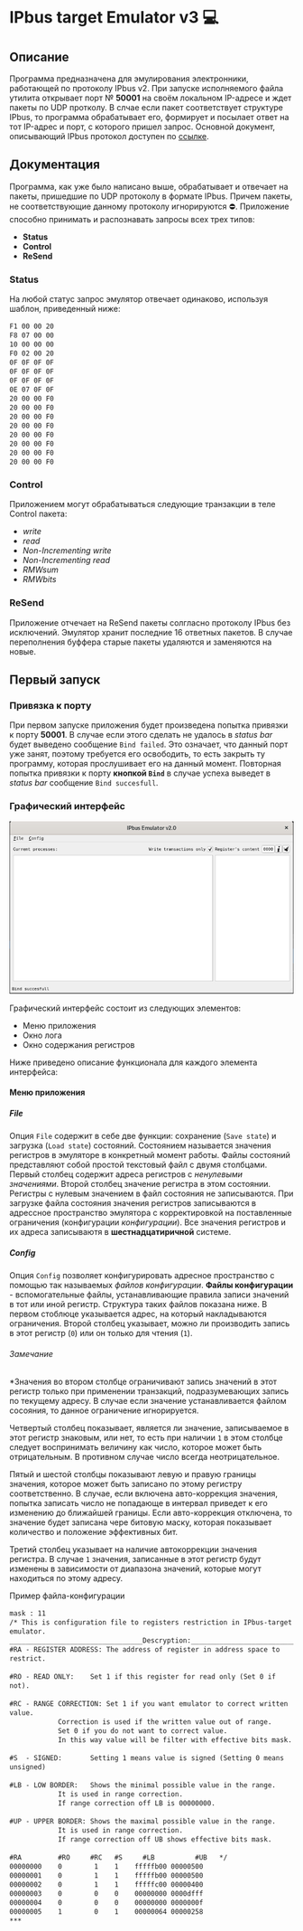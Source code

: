 # IPbus target Emulator v3 :computer:

## Описание 
Программа предназначена для эмулирования электронники, работающей по протоколу IPbus v2. При запуске исполняемого файла утилита открывает порт № __50001__ на своём локальном IP-адресе и ждет пакеты по UDP протколу. В слчае если пакет соответствует структуре IPbus, то программа обрабатывает его, формирует и посылает ответ на тот IP-адрес и порт, с которого пришел запрос. Основной документ, описывающий IPbus протокол доступен по [ссылке](https://ipbus.web.cern.ch/ipbus/).

## Документация
Программа, как уже было написано выше, обрабатывает и отвечает на пакеты, пришедшие по UDP протоколу в формате IPbus. Причем пакеты, не соответствующие данному протоколу игнорируются :no_entry:. Приложение способно принимать и распознавать запросы всех трех типов:

* **Status**
* **Control**
* **ReSend**

### Status
На любой статус запрос эмулятор отвечает одинаково, используя шаблон, приведенный ниже:
```
F1 00 00 20
F8 07 00 00
10 00 00 00
F0 02 00 20
0F 0F 0F 0F
0F 0F 0F 0F
0F 0F 0F 0F
0E 07 0F 0F
20 00 00 F0
20 00 00 F0
20 00 00 F0
20 00 00 F0
20 00 00 F0
20 00 00 F0
20 00 00 F0
20 00 00 F0
```

### Control
Приложением могут обрабатываться следующие транзакции в теле Control пакета:

* *write*
* *read*
* *Non-Incrementing write*
* *Non-Incrementing read*
* *RMWsum*
* *RMWbits*

### ReSend
Приложение отчечает на ReSend пакеты солгласно протоколу IPbus без исключений. Эмулятор хранит последние 16 ответных пакетов. В случае переполнения буффера старые пакеты удаляются и заменяются на новые.

## Первый запуск

### Привязка к порту
При первом запуске приложения будет произведена попытка привязки к порту __50001__. В случае если этого сделать не удалось в *status bar* будет выведено сообщение `Bind failed`. Это означает, что данный порт уже занят, поэтому требуется его освободить, то есть закрыть ту программу, которая прослушивает его на данный момент. Повторная попытка привязки к порту **кнопкой `Bind`** в случае успеха выведет в *status bar* сообщение `Bind succesfull`.

### Графический интерфейс
![alt](Interface.png)

Графический интерфейс состоит из следующих элементов:

* Меню приложения
* Окно лога
* Окно содержания регистров

Ниже приведено описание функционала для каждого элемента интерфейса:

#### Меню приложения


##### File

Опция `File` содержит в себе две функции: сохранение (`Save state`) и загрузка (`Load state`) состояний. Состоянием называется значения регистров в эмуляторе в конкретный момент работы. Файлы состояний представляют собой простой текстовый файл с двумя столбцами. Первый столбец содержит адреса регистров с *ненулевыми значениями*. Второй столбец значение регистра в этом состоянии. Регистры с нулевым значением в файл состояния не записываются. При загрузке файла состояния значения регистров записываются в адрессное пространство эмулятора с корректировкой на поставленные ограничения (конфигурации *конфигурации*). Все значения регистров и их адреса записываютя в **шестнадцатиричной** системе.

##### Config

Опция `Config` позволяет конфигурировать адресное пространство с помощью так называемых *файлов конфигурации*. **Файлы конфигурации** - вспомогательные файлы, устанавливающие правила записи значений в тот или иной регистр. Структура таких файлов показана ниже. В первом стоблюце указывается адрес, на который накладываются ограничения. Второй столбец указывает, можно ли производить запись в этот регистр (`0`) или он только для чтения (`1`).

###### *Замечание*

*Значения во втором столбце ограничивают запись значений в этот регистр только при применении транзакций, подразумевающих запись по текущему адресу. В случае если значение устанавливается файлом сосояния, то данное ограничение игнорируется.

Четвертый столбец показывает, является ли значение, записываемое в этот регистр знаковым, или нет, то есть при наличии `1` в этом столбце следует воспринимать величину как число, которое может быть отрицательным. В противном случае число всегда неотрицательное.

Пятый и шестой столбцы показывают левую и правую границы значения, которое может быть записано по этому регистру соответственно. В случае, если включена авто-коррекция значения, попытка записать число не попадающе в интервал приведет к его изменению до ближайшей границы. Если авто-коррекция отключена, то значение будет записана чере битовую маску, которая показывает количество и положение эффективных бит. 

Третий столбец указывает на наличие автокоррекции значения регистра. В случае `1` значения, записанные в этот регистр будут изменены в зависимости от диапазона значений, которые могут находиться по этому адресу. 

Пример файла-конфигурации

```
mask : 11
/* This is configuration file to registers restriction in IPbus-target emulator.
_________________________________Descryption:_____________________________________
#RA - REGISTER ADDRESS: The address of register in address space to restrict.

#RO - READ ONLY: 	Set 1 if this register for read only (Set 0 if not).

#RC - RANGE CORRECTION: Set 1 if you want emulator to correct written value.
			Correction is used if the written value out of range.
			Set 0 if you do not want to correct value.
			In this way value will be filter with effective bits mask.

#S  - SIGNED:		Setting 1 means value is signed (Setting 0 means unsigned)

#LB - LOW BORDER:	Shows the minimal possible value in the range.
			It is used in range correction.
			If range correction off LB is 00000000.

#UP - UPPER BORDER:	Shows the maximal possible value in the range.
			It is used in range correction.
			If range correction off UB shows effective bits mask.
 
#RA		    #RO 	#RC	  #S	 #LB		  #UB	*/
00000000	0	     1	  1	   fffffb00	00000500
00000001	0	     1	  1	   fffffb00	00000500
00000002	0	     1	  1	   fffffc00	00000400
00000003	0	     0	  0	   00000000	0000dfff
00000004	0	     0	  0	   00000000	0000000f
00000005	1	     0	  1	   00000064	00000258
***
```
